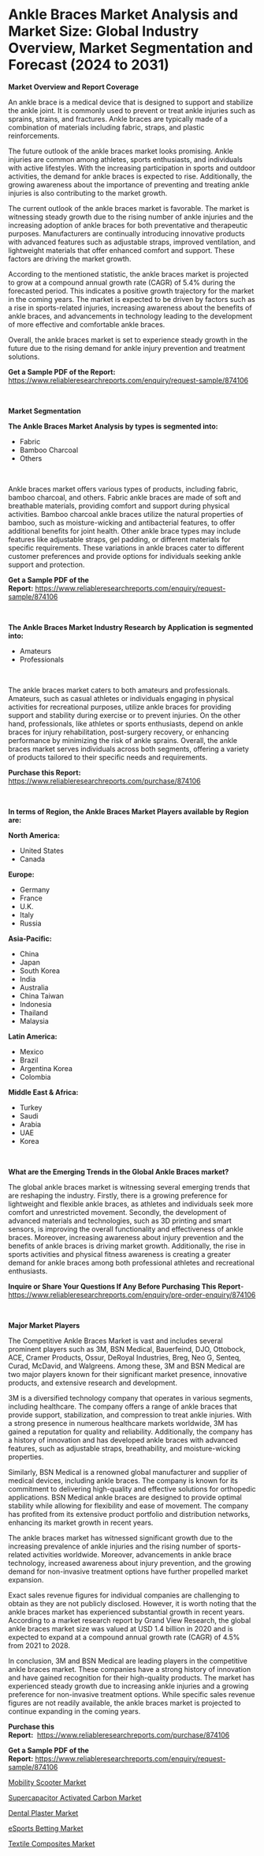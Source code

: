 <p><h1>Ankle Braces Market Analysis and Market Size: Global Industry Overview, Market Segmentation and Forecast (2024 to 2031)</h1></p><p><strong>Market Overview and Report Coverage</strong></p>
<p><p>An ankle brace is a medical device that is designed to support and stabilize the ankle joint. It is commonly used to prevent or treat ankle injuries such as sprains, strains, and fractures. Ankle braces are typically made of a combination of materials including fabric, straps, and plastic reinforcements.</p><p>The future outlook of the ankle braces market looks promising. Ankle injuries are common among athletes, sports enthusiasts, and individuals with active lifestyles. With the increasing participation in sports and outdoor activities, the demand for ankle braces is expected to rise. Additionally, the growing awareness about the importance of preventing and treating ankle injuries is also contributing to the market growth.</p><p>The current outlook of the ankle braces market is favorable. The market is witnessing steady growth due to the rising number of ankle injuries and the increasing adoption of ankle braces for both preventative and therapeutic purposes. Manufacturers are continually introducing innovative products with advanced features such as adjustable straps, improved ventilation, and lightweight materials that offer enhanced comfort and support. These factors are driving the market growth.</p><p>According to the mentioned statistic, the ankle braces market is projected to grow at a compound annual growth rate (CAGR) of 5.4% during the forecasted period. This indicates a positive growth trajectory for the market in the coming years. The market is expected to be driven by factors such as a rise in sports-related injuries, increasing awareness about the benefits of ankle braces, and advancements in technology leading to the development of more effective and comfortable ankle braces.</p><p>Overall, the ankle braces market is set to experience steady growth in the future due to the rising demand for ankle injury prevention and treatment solutions.</p></p>
<p><strong>Get a Sample PDF of the Report:</strong> <a href="https://www.reliableresearchreports.com/enquiry/request-sample/874106">https://www.reliableresearchreports.com/enquiry/request-sample/874106</a></p>
<p>&nbsp;</p>
<p><strong>Market Segmentation</strong></p>
<p><strong>The Ankle Braces Market Analysis by types is segmented into:</strong></p>
<p><ul><li>Fabric</li><li>Bamboo Charcoal</li><li>Others</li></ul></p>
<p>&nbsp;</p>
<p><p>Ankle braces market offers various types of products, including fabric, bamboo charcoal, and others. Fabric ankle braces are made of soft and breathable materials, providing comfort and support during physical activities. Bamboo charcoal ankle braces utilize the natural properties of bamboo, such as moisture-wicking and antibacterial features, to offer additional benefits for joint health. Other ankle brace types may include features like adjustable straps, gel padding, or different materials for specific requirements. These variations in ankle braces cater to different customer preferences and provide options for individuals seeking ankle support and protection.</p></p>
<p><strong>Get a Sample PDF of the Report:</strong>&nbsp;<a href="https://www.reliableresearchreports.com/enquiry/request-sample/874106">https://www.reliableresearchreports.com/enquiry/request-sample/874106</a></p>
<p>&nbsp;</p>
<p><strong>The Ankle Braces Market Industry Research by Application is segmented into:</strong></p>
<p><ul><li>Amateurs</li><li>Professionals</li></ul></p>
<p>&nbsp;</p>
<p><p>The ankle braces market caters to both amateurs and professionals. Amateurs, such as casual athletes or individuals engaging in physical activities for recreational purposes, utilize ankle braces for providing support and stability during exercise or to prevent injuries. On the other hand, professionals, like athletes or sports enthusiasts, depend on ankle braces for injury rehabilitation, post-surgery recovery, or enhancing performance by minimizing the risk of ankle sprains. Overall, the ankle braces market serves individuals across both segments, offering a variety of products tailored to their specific needs and requirements.</p></p>
<p><strong>Purchase this Report:</strong>&nbsp; <a href="https://www.reliableresearchreports.com/purchase/874106">https://www.reliableresearchreports.com/purchase/874106</a></p>
<p>&nbsp;</p>
<p><strong>In terms of Region, the Ankle Braces Market Players available by Region are:</strong></p>
<p>
    <p> <strong> North America: </strong>
        <ul>
            <li>United States</li>
            <li>Canada</li>
        </ul>
        </p> 
    <p> <strong> Europe: </strong>
        <ul>
            <li>Germany</li>
            <li>France</li>
            <li>U.K.</li>
            <li>Italy</li>
            <li>Russia</li>
        </ul>
        </p> 
    <p> <strong> Asia-Pacific: </strong>
        <ul>
            <li>China</li>
            <li>Japan</li>
            <li>South Korea</li>
            <li>India</li>
            <li>Australia</li>
            <li>China Taiwan</li>
            <li>Indonesia</li>
            <li>Thailand</li>
            <li>Malaysia</li>
        </ul>
        </p> 
    <p> <strong> Latin America: </strong>
        <ul>
            <li>Mexico</li>
            <li>Brazil</li>
            <li>Argentina Korea</li>
            <li>Colombia</li>
        </ul>
        </p> 
    <p> <strong> Middle East & Africa: </strong>
        <ul>
            <li>Turkey</li>
            <li>Saudi</li>
            <li>Arabia</li>
            <li>UAE</li>
            <li>Korea</li>
        </ul>
    </p>
    </p>
<p>&nbsp;</p>
<p><strong>What are the Emerging Trends in the Global Ankle Braces market?</strong></p>
<p><p>The global ankle braces market is witnessing several emerging trends that are reshaping the industry. Firstly, there is a growing preference for lightweight and flexible ankle braces, as athletes and individuals seek more comfort and unrestricted movement. Secondly, the development of advanced materials and technologies, such as 3D printing and smart sensors, is improving the overall functionality and effectiveness of ankle braces. Moreover, increasing awareness about injury prevention and the benefits of ankle braces is driving market growth. Additionally, the rise in sports activities and physical fitness awareness is creating a greater demand for ankle braces among both professional athletes and recreational enthusiasts.</p></p>
<p><strong>Inquire or Share Your Questions If Any Before Purchasing This Report</strong>- <a href="https://www.reliableresearchreports.com/enquiry/pre-order-enquiry/874106">https://www.reliableresearchreports.com/enquiry/pre-order-enquiry/874106</a></p>
<p>&nbsp;</p>
<p><strong>Major Market Players</strong></p>
<p><p>The Competitive Ankle Braces Market is vast and includes several prominent players such as 3M, BSN Medical, Bauerfeind, DJO, Ottobock, ACE, Cramer Products, Ossur, DeRoyal Industries, Breg, Neo G, Senteq, Curad, McDavid, and Walgreens. Among these, 3M and BSN Medical are two major players known for their significant market presence, innovative products, and extensive research and development.</p><p>3M is a diversified technology company that operates in various segments, including healthcare. The company offers a range of ankle braces that provide support, stabilization, and compression to treat ankle injuries. With a strong presence in numerous healthcare markets worldwide, 3M has gained a reputation for quality and reliability. Additionally, the company has a history of innovation and has developed ankle braces with advanced features, such as adjustable straps, breathability, and moisture-wicking properties.</p><p>Similarly, BSN Medical is a renowned global manufacturer and supplier of medical devices, including ankle braces. The company is known for its commitment to delivering high-quality and effective solutions for orthopedic applications. BSN Medical ankle braces are designed to provide optimal stability while allowing for flexibility and ease of movement. The company has profited from its extensive product portfolio and distribution networks, enhancing its market growth in recent years.</p><p>The ankle braces market has witnessed significant growth due to the increasing prevalence of ankle injuries and the rising number of sports-related activities worldwide. Moreover, advancements in ankle brace technology, increased awareness about injury prevention, and the growing demand for non-invasive treatment options have further propelled market expansion.</p><p>Exact sales revenue figures for individual companies are challenging to obtain as they are not publicly disclosed. However, it is worth noting that the ankle braces market has experienced substantial growth in recent years. According to a market research report by Grand View Research, the global ankle braces market size was valued at USD 1.4 billion in 2020 and is expected to expand at a compound annual growth rate (CAGR) of 4.5% from 2021 to 2028.</p><p>In conclusion, 3M and BSN Medical are leading players in the competitive ankle braces market. These companies have a strong history of innovation and have gained recognition for their high-quality products. The market has experienced steady growth due to increasing ankle injuries and a growing preference for non-invasive treatment options. While specific sales revenue figures are not readily available, the ankle braces market is projected to continue expanding in the coming years.</p></p>
<p><strong>Purchase this Report:</strong>&nbsp;&nbsp;<a href="https://www.reliableresearchreports.com/purchase/874106">https://www.reliableresearchreports.com/purchase/874106</a></p>
<p></p>
<p><strong>Get a Sample PDF of the Report:</strong>&nbsp;<a href="https://www.reliableresearchreports.com/enquiry/request-sample/874106">https://www.reliableresearchreports.com/enquiry/request-sample/874106</a></p>
<p><p><a href="https://github.com/nicoletavirag/Market-Research-Report-List-1/blob/main/mobility-scooter-market.md">Mobility Scooter Market</a></p><p><a href="https://www.linkedin.com/pulse/supercapacitor-activated-carbon-market-research-report-provides-bmrmc/">Supercapacitor Activated Carbon Market</a></p><p><a href="https://www.linkedin.com/pulse/dental-plaster-market-research-report-provides-thorough-czmmc/">Dental Plaster Market</a></p><p><a href="https://github.com/wwwkeltoum/Market-Research-Report-List-1/blob/main/esports-betting-market.md">eSports Betting Market</a></p><p><a href="https://www.linkedin.com/pulse/textile-composites-market-size-growth-forecast-from-2023-2030-kzw7c/">Textile Composites Market</a></p></p>